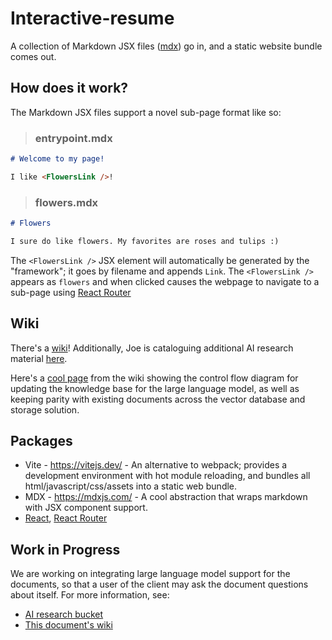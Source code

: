 # Interactive-resume

A collection of Markdown JSX files ([mdx](https://mdxjs.com/)) go in, and a static website bundle comes out.

## How does it work?

The Markdown JSX files support a novel sub-page format like so:

>### entrypoint.mdx
```md
# Welcome to my page!

I like <FlowersLink />!
```

>### flowers.mdx
```md
# Flowers

I sure do like flowers. My favorites are roses and tulips :)
```

The `<FlowersLink />` JSX element will automatically be generated by the "framework"; it goes by filename and appends `Link`. The `<FlowersLink />` appears as `flowers` and when clicked causes the webpage to navigate to a sub-page using [React Router](https://reactrouter.com/en/main)

## Wiki

There's a [wiki](https://github.com/austinrafter/interactive-resume/wiki)! Additionally, Joe is cataloguing additional AI research material [here](https://github.com/candyapplecorn/speech-to-slideshow/wiki).

Here's a [cool page](https://github.com/candyapplecorn/speech-to-slideshow/wiki/Upserting-LLM-Generated-document-embeddings-in-a-storage-service-and-a-vector-database) from the wiki showing the control flow diagram for updating the knowledge base for the large language model, as well as keeping parity with existing documents across the vector database and storage solution.

## Packages

* Vite - https://vitejs.dev/ - An alternative to webpack; provides a development environment with hot module reloading, and bundles all html/javascript/css/assets into a static web bundle. 
* MDX - https://mdxjs.com/ - A cool abstraction that wraps markdown with JSX component support.
* [React](http://reactjs.org/), [React Router](https://reactrouter.com/en/main)

## Work in Progress

We are working on integrating large language model support for the documents, so that a user of the client may ask the document questions about itself. For more information, see:

* [AI research bucket](https://github.com/candyapplecorn/speech-to-slideshow/wiki)
* [This document's wiki](https://github.com/candyapplecorn/speech-to-slideshow/wiki)
